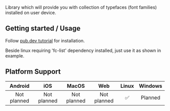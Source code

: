 Library which will provide you with collection of typefaces (font families)
installed on user device.

## Getting started / Usage

Follow [pub.dev tutorial](https://pub.dev/packages/type_face_provider/install) for installation.

Beside linux requiring 'fc-list' dependency installed, just use it as shown in
example.

## Platform Support

|   Android   |     iOS     |    MacOS    |     Web     | Linux | Windows |
|:-----------:|:-----------:|:-----------:|:-----------:|:-----:|:-------:|
| Not planned | Not planned | Not planned | Not planned |   ✅   | Planned |
